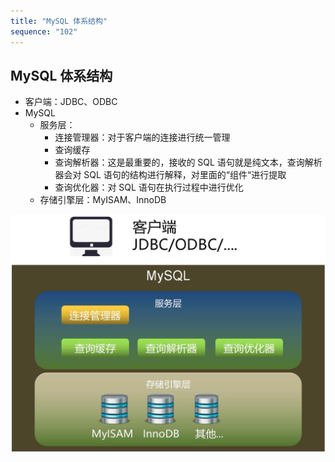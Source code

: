 ```yaml
---
title: "MySQL 体系结构"
sequence: "102"
---
```


## MySQL 体系结构

- 客户端：JDBC、ODBC
- MySQL
    - 服务层：
        - 连接管理器：对于客户端的连接进行统一管理
        - 查询缓存
        - 查询解析器：这是最重要的，接收的 SQL 语句就是纯文本，查询解析器会对 SQL 语句的结构进行解释，对里面的“组件“进行提取
        - 查询优化器：对 SQL 语句在执行过程中进行优化
    - 存储引擎层：MyISAM、InnoDB

![](/assets/images/db/mysql/mysql-architecture.png)


